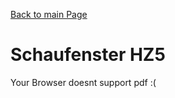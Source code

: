 [Back to main Page](./../../README.md)

# Schaufenster HZ5



<object data="https://www.africau.edu/images/default/sample.pdf" width="1000" height="1000" type='application/pdf'>Your Browser doesnt support pdf :(</object>




